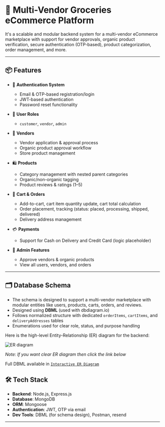 # 🛒 Multi-Vendor Groceries eCommerce Platform

It's a scalable and modular backend system for a multi-vendor eCommerce marketplace with support for vendor approvals, organic product verification, secure authentication (OTP-based), product categorization, order management, and more.

---

## 📦 Features

- 🔐 **Authentication System**
  - Email & OTP-based registration/login
  - JWT-based authentication
  - Password reset functionality

- 👤 **User Roles**
  - `customer`, `vendor`, `admin`

- 🏪 **Vendors**
  - Vendor application & approval process
  - Organic product approval workflow
  - Store product management

- 🛍️ **Products**
  - Category management with nested parent categories
  - Organic/non-organic tagging
  - Product reviews & ratings (1–5)

- 🛒 **Cart & Orders**
  - Add-to-cart, cart item quantity update, cart total calculation
  - Order placement, tracking (status: placed, processing, shipped, delivered)
  - Delivery address management

- 💳 **Payments**
  - Support for Cash on Delivery and Credit Card (logic placeholder)

- 🧾 **Admin Features**
  - Approve vendors & organic products
  - View all users, vendors, and orders

---

## 🗂️ Database Schema
- The schema is designed to support a multi-vendor marketplace with modular entities like users, products, carts, orders, and reviews.
- Designed using **DBML** (used with dbdiagram.io)
- Follows normalized structure with dedicated `orderItems`, `cartItems`, and `deliveryAddresses` tables
- Enumerations used for clear role, status, and purpose handling

Here is the high-level Entity-Relationship (ER) diagram for the backend:

![ER diagram](https://github.com/user-attachments/assets/f36e265e-565d-4404-b13e-e111b7efe52f)

*Note: If you want clear ER diagram then click the link below*

Full DBML available in [`Interactive ER Diagram`](https://dbdiagram.io/d/68179ff41ca52373f56592ff)



## 🛠️ Tech Stack

- **Backend**: Node.js, Express.js
- **Database**: MongoDB 
- **ORM**: Mongoose
- **Authentication**: JWT, OTP via email
- **Dev Tools**: DBML (for schema design), Postman, resend

---



